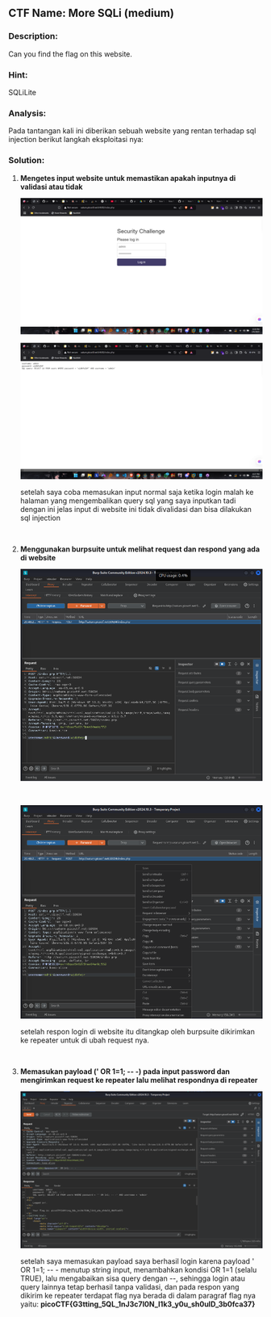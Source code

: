 ﻿##  CTF Name: More SQLi (medium)

### Description:
Can you find the flag on this website.

### Hint:
SQLiLite

### Analysis:
Pada tantangan kali ini diberikan sebuah website yang rentan terhadap sql injection berikut langkah eksploitasi nya:

### Solution:

1. **Mengetes input website untuk memastikan apakah inputnya di validasi atau tidak**

	![f](./documentation/Screenshot%20(374).png)

	![f](./documentation/Screenshot%20(373).png)

	setelah saya coba memasukan input normal saja ketika login malah ke halaman yang mengembalikan query sql yang saya inputkan tadi dengan ini jelas input di website ini tidak divalidasi dan bisa dilakukan sql injection


<br>

2. **Menggunakan burpsuite untuk melihat request dan respond yang ada di website**

	![f](./documentation/image2.png)
	
	<br>

	![f](./documentation/images.png)

	setelah respon login di website itu ditangkap oleh burpsuite dikirimkan ke repeater untuk di ubah request nya.

<br>

3. **Memasukan payload (' OR 1=1; -- -) pada input password dan mengirimkan request ke repeater lalu melihat respondnya di repeater**

	![f](./documentation/Screenshot%202025-02-06%20205130.png)

	setelah saya memasukan payload saya berhasil login karena payload ' OR 1=1; -- - menutup string input, menambahkan kondisi OR 1=1 (selalu TRUE), lalu mengabaikan sisa query dengan --, sehingga login atau query lainnya tetap berhasil tanpa validasi, dan pada respon yang dikirim ke repeater terdapat flag nya berada di dalam paragraf flag nya yaitu: **picoCTF{G3tting_5QL_1nJ3c7I0N_l1k3_y0u_sh0ulD_3b0fca37}**
